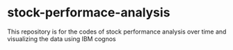 # stock-performace-analysis
This repository is for the codes of stock performance analysis over time and visualizing the data using IBM cognos
